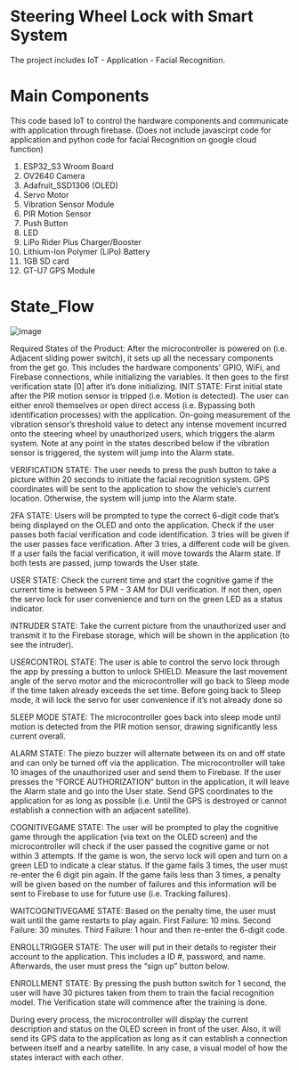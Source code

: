 # Steering Wheel Lock with Smart System 
The project includes IoT - Application - Facial Recognition.

# Main Components
This code based IoT to control the hardware components and communicate with application through firebase. 
(Does not include javascirpt code for application and python code for facial Recognition on google cloud function)

1. ESP32_S3 Wroom Board
2. OV2640 Camera 
3. Adafruit_SSD1306 (OLED)
4. Servo Motor
5. Vibration Sensor Module
6. PIR Motion Sensor
7. Push Button
8. LED
9. LiPo Rider Plus Charger/Booster
10. Lithium-Ion Polymer (LiPo) Battery
11. 1GB SD card
12. GT-U7 GPS Module


# State_Flow
![image](https://github.com/lonhb0124/Steering-wheel-Lock-project/assets/111609834/e15f5873-621f-4f8b-84c8-0952d54aac1c)

Required States of the Product:
After the microcontroller is powered on (i.e. Adjacent sliding power switch), it sets up all the necessary components from the get go. This includes the hardware components’ GPIO, WiFi, and Firebase connections, while initializing the variables. It then goes to the first verification state [0] after it’s done initializing.
INIT STATE:
First initial state after the PIR motion sensor is tripped (i.e. Motion is detected).
The user can either enroll themselves or open direct access (i.e. Bypassing both identification processes) with the application.
On-going measurement of the vibration sensor’s threshold value to detect any intense movement incurred onto the steering wheel by unauthorized users, which triggers the alarm system. 
Note at any point in the states described below if the vibration sensor is triggered, the system will jump into the Alarm state.

VERIFICATION STATE: 
The user needs to press the push button to take a picture within 20 seconds to initiate the facial recognition system. 
GPS coordinates will be sent to the application to show the vehicle’s current location.
Otherwise, the system will jump into the Alarm state.

2FA STATE:
Users will be prompted to type the correct 6-digit code that’s being displayed on the OLED and onto the application.
Check if the user passes both facial verification and code identification. 
3 tries will be given if the user passes face verification. After 3 tries, a different code will be given.
If a user fails the facial verification, it will move towards the Alarm state.
If both tests are passed, jump towards the User state.

USER STATE:
Check the current time and start the cognitive game if the current time is between 5 PM - 3 AM for DUI verification.
If not then, open the servo lock for user convenience and turn on the green LED as a status indicator.

INTRUDER STATE:
Take the current picture from the unauthorized user and transmit it to the Firebase storage, which will be shown in the application (to see the intruder).

USERCONTROL STATE:
The user is able to control the servo lock through the app by pressing a button to unlock SHIELD.
Measure the last movement angle of the servo motor and the microcontroller will go back to Sleep mode if the time taken already exceeds the set time. Before going back to Sleep mode, it will lock the servo for user convenience if it’s not already done so

SLEEP MODE STATE:
The microcontroller goes back into sleep mode until motion is detected from the PIR motion sensor, drawing significantly less current overall.

ALARM STATE:
The piezo buzzer will alternate between its on and off state and can only be turned off via the application.
The microcontroller will take 10 images of the unauthorized user and send them to Firebase. 
If the user presses the “FORCE AUTHORIZATION” button in the application, it will leave the Alarm state and go into the User state.
Send GPS coordinates to the application for as long as possible (i.e. Until the GPS is destroyed or cannot establish a connection with an adjacent satellite).

COGNITIVEGAME STATE:
The user will be prompted to play the cognitive game through the application (via text on the OLED screen) and the microcontroller will check if the user passed the cognitive game or not within 3 attempts.
If the game is won, the servo lock will open and turn on a green LED to indicate a clear status.
If the game fails 3 times, the user must re-enter the 6 digit pin again.
If the game fails less than 3 times, a penalty will be given based on the number of failures and this information will be sent to Firebase to use for future use (i.e. Tracking failures).

WAITCOGNITIVEGAME STATE:
Based on the penalty time, the user must wait until the game restarts to play again.
First Failure: 10 mins.
Second Failure: 30 minutes.
Third Failure: 1 hour and then re-enter the 6-digit code.

ENROLLTRIGGER STATE:
The user will put in their details to register their account to the application. This includes a ID #, password, and name. Afterwards, the user must press the “sign up” button below.

ENROLLMENT STATE:
By pressing the push button switch for 1 second, the user will have 30 pictures taken from them to train the facial recognition model. The Verification state will commence after the training is done.

During every process, the microcontroller will display the current description and status on the OLED screen in front of the user. Also, it will send its GPS data to the application as long as it can establish a connection between itself and a nearby satellite. In any case, a visual model of how the states interact with each other.


# 
